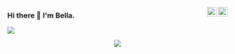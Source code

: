 <a href="https://twitter.com/" target="_blank" rel="nofollow"><img align="right" alt="Faraz's Twitter" width="22px" src="https://cdn.jsdelivr.net/npm/simple-icons@v3/icons/twitter.svg" /></a><a href="https://www.linkedin.com/in/" target="_blank" rel="nofollow"><img align="right" alt="Faraz's Linkdein" width="22px" src="https://cdn.jsdelivr.net/npm/simple-icons@v3/icons/linkedin.svg" /></a>

### Hi there 👋 I'm Bella.


![](https://komarev.com/ghpvc/?username=BellaMENG)

<p align="center">
<!--   <img src ="https://github-readme-stats.vercel.app/api?username=BellaMENG&show_icons=true&count_private=true&include_all_commits=true&hide_border=true&hide=issues,contribs"> -->
  <img src ="https://github-readme-stats.vercel.app/api/top-langs/?username=BellaMENG&layout=compact&hide_border=true&langs_count=10&hide=html,css">
</p>

<!--
**BellaMENG/BellaMENG** is a ✨ _special_ ✨ repository because its `README.md` (this file) appears on your GitHub profile.


Here are some ideas to get you started:
- 🔭 I’m currently working on ...
- 🌱 I’m currently learning ...
- 👯 I’m looking to collaborate on ...
- 🤔 I’m looking for help with ...
- 💬 Ask me about ...
- 📫 How to reach me: ...
- 😄 Pronouns: ...
- ⚡ Fun fact: ...

-->
